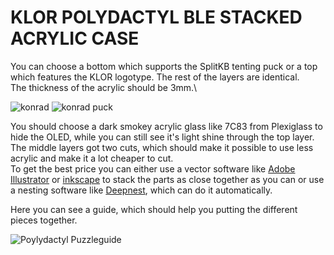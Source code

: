 # KLOR POLYDACTYL BLE STACKED ACRYLIC CASE

You can choose a bottom which supports the SplitKB tenting puck or a top which features the KLOR logotype. The rest of the layers are identical.\
The thickness of the acrylic should be 3mm.\

![konrad](../../../../case/docs/images/polydactyl_acryl_ble.png)
![konrad puck](../../../../case/docs/images/polydactyl_acryl_ble_puck.png)

You should choose a dark smokey acrylic glass like 7C83 from Plexiglass to hide the OLED, while you can still see it's light shine through the top layer.\
The middle layers got two cuts, which should make it possible to use less acrylic and make it a lot cheaper to cut.\
To get the best price you can either use a vector software like [Adobe Illustrator](https://www.adobe.com/products/illustrator.html) or [inkscape](https://inkscape.org/) to stack the parts as close together as you can or use a nesting software like [Deepnest](https://deepnest.io/), which can do it automatically.

Here you can see a guide, which should help you putting the different pieces together.

![Poylydactyl Puzzleguide](docs/KLOR_polydactyl_ble_puzzleguide.svg)